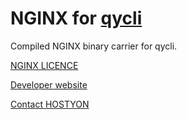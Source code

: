 # NGINX for [qycli](https://qycli.org)

Compiled NGINX binary carrier for qycli.

[NGINX LICENCE](https://github.com/nginx/nginx/blob/master/docs/text/LICENSE)

[Developer website](https://qycli.org)

[Contact HOSTYON](mailto:qycli@hostyon.com)
